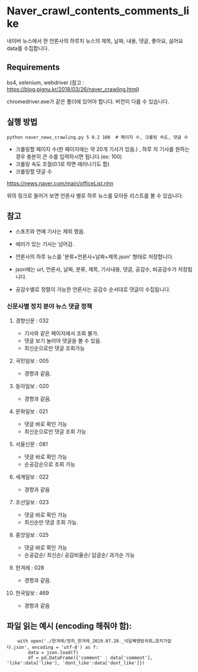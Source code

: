 # Naver_crawl_contents_comments_like
네이버 뉴스에서 한 언론사의 하루치 뉴스의 제목, 날짜, 내용, 댓글, 좋아요, 싫어요 data를 수집합니다.


## Requirements
bs4, selenium, webdriver (참고 : https://blog.pignu.kr/2018/03/26/naver_crawling.html)

chromedriver.exe가 같은 폴더에 있어야 합니다. 버전이 다를 수 있습니다.

## 실행 방법
```
python naver_news_crawling.py 5 0.2 100  # 페이지 수, 크롤링 속도, 댓글 수
```
- 크롤링할 페이지 수(한 페이지에는 약 20개 기사가 있음.) , 하루 치 기사를 원하는 경우 충분히 큰 수를 입력하시면 됩니다.(ex: 100)
- 크롤링 속도 조절(0.1로 하면 에러나기도 함) 
- 크롤링할 댓글 수

https://news.naver.com/main/officeList.nhn

위의 링크로 들어가 보면 언론사 별로 하루 뉴스를 모아둔 리스트를 볼 수 있습니다.




## 참고

- 스포츠와 연예 기사는 제외 했음. 

- 에러가 있는 기사는 넘어감.

- 언론사의 하루 뉴스를 '분류+언론사+날짜+제목.json' 형태로 저장합니다.

- json에는 url, 언론사, 날짜, 분류, 제목, 기사내용, 댓글, 공감수, 비공감수가 저장됩니다.

- 공감수별로 정렬이 가능한 언론사는 공감수 순서대로 댓글이 수집됩니다.

### 신문사별 정치 분야 뉴스 댓글 정책
1. 경향신문 : 032
    - 기사와 같은 페이지에서 조회 불가.
    - 댓글 보기 눌러야 댓글을 볼 수 있음.
    - 최신순으로만 댓글 조회가능

2. 국민일보 : 005
    - 경향과 같음.

3. 동아일보 : 020
    - 경향과 같음.

4.  문화일보 : 021
    - 댓글 바로 확인 가능
    - 최신순으로만 댓글 조회 가능

5. 서울신문 : 081
    - 댓글 바로 확인 가능
    - 순공감순으로 조회 가능

6. 세계일보 : 022
    - 경향과 같음

7. 조선일보 : 023
    - 댓글 바로 확인 가능
    - 최신순만 댓글 조회 가능.
    
8. 중앙일보 : 025
    - 댓글 바로 확인 가능
    - 순공감순/ 최신순/ 공감비율순/ 답글순/ 과거순 가능
    
9. 한겨레 : 028
    - 경향과 같음.
    
10. 한국일보 : 469
    - 경향과 같음
          
## 파일 읽는 예시 (encoding 해줘야 함):

```
    with open('./한겨레/정치_한겨레_2019.07.28._넉달째맹탕국회…정치가없다.json', encoding = 'utf-8') as f:
        data = json.load(f)
        df = pd.DataFrame({'comment' : data['comment'], 'like':data['like'], 'dont_like':data['dont_like']})
```
